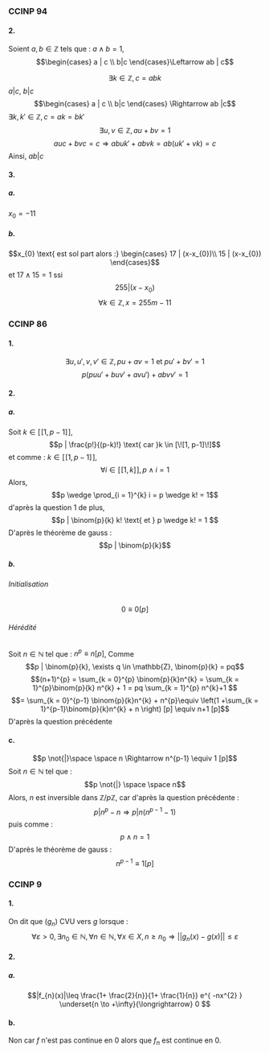 ### CCINP 94
#### 2.
Soient $a, b \in \mathbb{Z}$ tels que : $a \wedge b = 1$, 
$$\begin{cases}
a | c \\
b|c 
\end{cases}\Leftarrow ab | c$$

$$\exists  k \in \mathbb{Z}, c= abk$$
$a | c$, $b|c$
$$\begin{cases}
a | c \\
b|c 
\end{cases} \Rightarrow ab |c$$
$\exists k, k' \in \mathbb{Z}, c = ak = bk'$
$$\exists u, v \in \mathbb{Z}, au + bv = 1$$
$$auc + bvc = c \Rightarrow ab u k' + ab v k = ab(uk' + vk) = c$$
Ainsi, $ab | c$

#### 3.
##### a.
$x_{0}=-11$

##### b.
$$x_{0} \text{ est sol part alors :} \begin{cases}
17 | (x-x_{0})\\
15 | (x-x_{0})
\end{cases}$$
et $17 \wedge 15 = 1$ ssi 
$$255 | (x-x_{0})$$
$$\forall k \in \mathbb{Z}, x = 255m - 11$$

### CCINP 86
#### 1.
$$\exists u, u', v, v' \in \mathbb{Z}, pu + av = 1 \text{ et } p u' + bv' = 1$$
$$p(puu' + b uv' + a vu') + ab vv' = 1$$

#### 2.
##### a.
Soit $k \in [\![1, p-1]\!]$, 
$$p | \frac{p!}{(p-k)!} \text{ car }k \in [\![1, p-1]\!]$$
et comme : $k \in [\![1, p-1]\!]$, 
$$\forall i \in [\![1, k]\!], p \wedge i = 1$$
Alors, 
$$p \wedge \prod_{i = 1}^{k} i = p \wedge k! = 1$$
d'après la question 1
de plus, 
$$p | \binom{p}{k} k! \text{ et } p \wedge k! = 1 $$
D'après le théorème de gauss : 
$$p | \binom{p}{k}$$

##### b.
###### Initialisation
$$0 \equiv 0 [p]$$

###### Hérédité
Soit $n \in \mathbb{N}$ tel que : $n^{p} \equiv n [p]$, 
Comme 
$$p | \binom{p}{k}, \exists q \in \mathbb{Z}, \binom{p}{k} = pq$$
$$(n+1)^{p} = \sum_{k = 0}^{p} \binom{p}{k}n^{k} =  \sum_{k = 1}^{p}\binom{p}{k} n^{k} + 1 = pq \sum_{k = 1}^{p} n^{k}+1 $$
$$= \sum_{k = 0}^{p-1} \binom{p}{k}n^{k} + n^{p}\equiv \left(1 +\sum_{k = 1}^{p-1}\binom{p}{k}n^{k} + n \right) [p] \equiv n+1 [p]$$
D'après la question précédente

#### c.
$$p \not{|}\space \space  n \Rightarrow n^{p-1} \equiv 1 [p]$$
Soit $n \in \mathbb{N}$ tel que : 
$$p \not{|} \space \space n$$
Alors, $n$ est inversible dans $\mathbb{Z} / p\mathbb{Z}$, 
car d'après la question précédente : 
$$p | n^{p} - n \Rightarrow p | n(n^{p-1}-1)$$
puis comme : 
$$p \wedge n = 1$$
D'après le théorème de gauss : 
$$n^{p-1} \equiv 1 [p]$$

### CCINP 9
#### 1.
On dit que $(g_{n})$ CVU vers $g$ lorsque : 
$$\forall \varepsilon > 0, \exists n_{0} \in \mathbb{N}, \forall n \in \mathbb{N}, \forall x \in X, n \geq n_{0} \Rightarrow \left|\left| g_{n}(x) - g(x) \right|\right| \leq \varepsilon $$

#### 2.
##### a.
$$|f_{n}(x)|\leq \frac{1+ \frac{2}{n}}{1+ \frac{1}{n}} e^{ -nx^{2} }  \underset{n \to +\infty}{\longrightarrow} 0 $$

#### b.
Non car $f$ n'est pas continue en $0$ alors que $f_{n}$ est continue en $0$.
